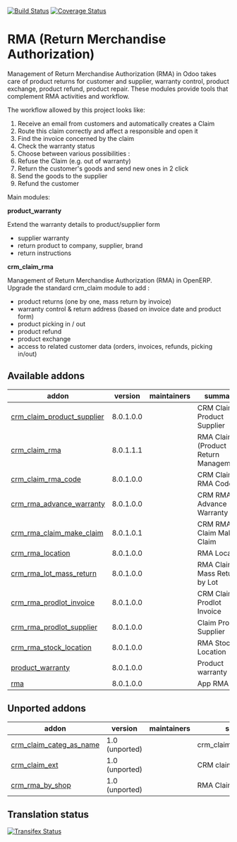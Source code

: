 [![Build Status](https://travis-ci.org/OCA/rma.svg?branch=8.0)](https://travis-ci.org/OCA/rma)
[![Coverage Status](https://coveralls.io/repos/OCA/rma/badge.png?branch=8.0)](https://coveralls.io/r/OCA/rma?branch=8.0)

RMA (Return Merchandise Authorization)
======================================

Management of Return Merchandise Authorization (RMA) in Odoo takes care of product returns for customer and supplier, warranty control, product exchange, product refund, product repair. These modules provide tools that complement RMA activities and workflow.

The workflow allowed by this project looks like:

1. Receive an email from customers and automatically creates a Claim
1. Route this claim correctly and affect a responsible and open it
1. Find the invoice concerned by the claim
1. Check the warranty status
1. Choose between various possibilities :
  1. Refuse the Claim (e.g. out of warranty)
  1. Return the customer's goods and send new ones in 2 click
  1. Send the goods to the supplier
  1. Refund the customer


Main modules:

**product_warranty**

Extend the warranty details to product/supplier form
* supplier warranty
* return product to company, supplier, brand
* return instructions

**crm_claim_rma**

Management of Return Merchandise Authorization (RMA) in OpenERP.
Upgrade the standard crm_claim module to add :
* product returns (one by one, mass return by invoice)
* warranty control & return address (based on invoice date and product form)
* product picking in / out
* product refund
* product exchange
* access to related customer data (orders, invoices, refunds, picking in/out)


[//]: # (addons)

Available addons
----------------
addon | version | maintainers | summary
--- | --- | --- | ---
[crm_claim_product_supplier](crm_claim_product_supplier/) | 8.0.1.0.0 |  | CRM Claim Product Supplier
[crm_claim_rma](crm_claim_rma/) | 8.0.1.1.1 |  | RMA Claim (Product Return Management)
[crm_claim_rma_code](crm_claim_rma_code/) | 8.0.1.0.0 |  | CRM Claim RMA Code
[crm_rma_advance_warranty](crm_rma_advance_warranty/) | 8.0.1.0.0 |  | CRM RMA Advance Warranty
[crm_rma_claim_make_claim](crm_rma_claim_make_claim/) | 8.0.1.0.1 |  | CRM RMA Claim Make Claim
[crm_rma_location](crm_rma_location/) | 8.0.1.0.0 |  | RMA Location
[crm_rma_lot_mass_return](crm_rma_lot_mass_return/) | 8.0.1.0.0 |  | RMA Claims Mass Return by Lot
[crm_rma_prodlot_invoice](crm_rma_prodlot_invoice/) | 8.0.1.0.0 |  | CRM Claim Prodlot Invoice
[crm_rma_prodlot_supplier](crm_rma_prodlot_supplier/) | 8.0.1.0.0 |  | Claim Prodlot Supplier
[crm_rma_stock_location](crm_rma_stock_location/) | 8.0.1.0.0 |  | RMA Stock Location
[product_warranty](product_warranty/) | 8.0.1.0.0 |  | Product warranty
[rma](rma/) | 8.0.1.0.0 |  | App RMA


Unported addons
---------------
addon | version | maintainers | summary
--- | --- | --- | ---
[crm_claim_categ_as_name](crm_claim_categ_as_name/) | 1.0 (unported) |  | crm_claim_categ_as_name
[crm_claim_ext](crm_claim_ext/) | 1.0 (unported) |  | CRM claim extension
[crm_rma_by_shop](crm_rma_by_shop/) | 1.0 (unported) |  | RMA Claims by shop

[//]: # (end addons)

Translation status
------------------

[![Transifex Status](https://www.transifex.com/projects/p/OCA-rma-8-0/chart/image_png)](https://www.transifex.com/projects/p/OCA-rma-8-0)
